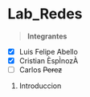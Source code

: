 # Lab_Redes
> **Integrantes**
- [X] Luis Felipe Abello
- [X] Cristian ÈspÌnozÀ
- [ ] Carlos ~~Perez~~

1. Introduccion
